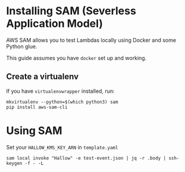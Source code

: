 # Installing SAM (Severless Application Model)

AWS SAM allows you to test Lambdas locally using Docker and some Python
glue.

This guide assumes you have `docker` set up and working.

## Create a virtualenv

If you have `virtualenvwrapper` installed, run:

```
mkvirtualenv --python=$(which python3) sam
pip install aws-sam-cli
```

# Using SAM

Set your `HALLOW_KMS_KEY_ARN` in `template.yaml`

```
sam local invoke "Hallow" -e test-event.json | jq -r .body | ssh-keygen -f - -L
```
